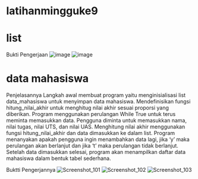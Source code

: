 # latihanmingguke9

# list
Bukti Pengerjaan
![image](https://github.com/hanur1303/latihanmingguke9/assets/148194701/1a9d62ee-1b62-4429-bd58-9a0dc232d814)
![image](https://github.com/hanur1303/latihanmingguke9/assets/148194701/0a9abcc8-d43c-430e-83bc-14a9815e0022)

# data mahasiswa
Penjelasannya
Langkah awal membuat program yaitu menginisialisasi list data_mahasiswa untuk menyimpan data mahasiswa.
Mendefinisikan fungsi hitung_nilai_akhir untuk menghitug nilai akhir sesuai proporsi yang diberikan.
Program menggunakan perulangan While True untuk terus meminta memasukkan data.
Pengguna diminta untuk memasukkan nama, nilai tugas, nilai UTS, dan nilai UAS.
Menghitung nilai akhir menggunakan fungsi hitung_nilai_akhir dan data dimasukkan ke dalam list.
Program menanyakan apakah pengguna ingin menambahkan data lagi, jika ‘y’ maka perulangan akan berlanjut dan jika ‘t’ maka perulangan tidak berlanjut.
Setelah data dimasukkan selesai, program akan menampilkan daftar data mahasiswa dalam bentuk tabel sederhana.

Buktti Pengerjannya
![Screenshot_101](https://github.com/hanur1303/latihanmingguke9/assets/148194701/01e930bb-dafc-462d-9763-025cb54ca4a4)
![Screenshot_102](https://github.com/hanur1303/latihanmingguke9/assets/148194701/5ab0a4e0-fc9b-4377-b8d1-495c177be0e1)
![Screenshot_103](https://github.com/hanur1303/latihanmingguke9/assets/148194701/8995b3fe-16c2-467c-b121-5d9d96942d90)

